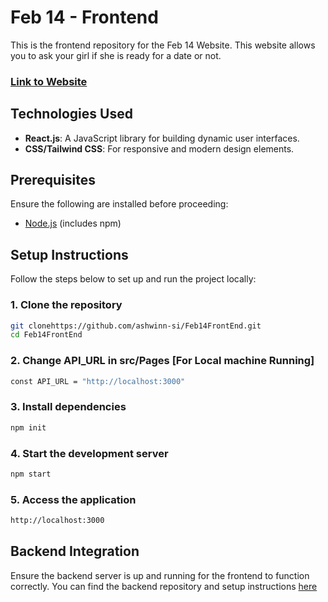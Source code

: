 # Feb 14 - Frontend

This is the frontend repository for the Feb 14 Website. This website allows you to ask your girl if she is ready for a date or not.

### [Link to Website](https://willyouuu.vercel.app/)


## Technologies Used

- **React.js**: A JavaScript library for building dynamic user interfaces.
- **CSS/Tailwind CSS**: For responsive and modern design elements.

## Prerequisites

Ensure the following are installed before proceeding:

- [Node.js](https://nodejs.org/) (includes npm)

## Setup Instructions

Follow the steps below to set up and run the project locally:

### 1. Clone the repository

```bash
git clonehttps://github.com/ashwinn-si/Feb14FrontEnd.git
cd Feb14FrontEnd
```

### 2. Change API_URL in src/Pages [For Local machine Running]


```bash
const API_URL = "http://localhost:3000"
```

### 3. Install dependencies

```bash
npm init
```

### 4. Start the development server

```bash
npm start
```

### 5. Access the application

```bash
http://localhost:3000
```

## Backend Integration
Ensure the backend server is up and running for the frontend to function correctly. You can find the backend repository and setup instructions [here](https://github.com/ashwinn-si/Feb14Backend)
